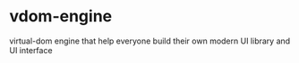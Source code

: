 # vdom-engine
virtual-dom engine that help everyone build their own modern UI library and UI interface
